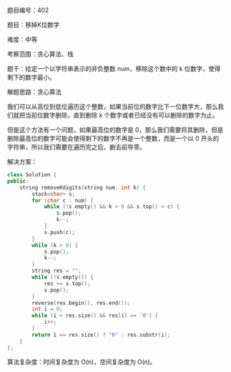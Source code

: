 题目编号：402

题目：移掉K位数字

难度：中等

考察范围：贪心算法、栈

题干：给定一个以字符串表示的非负整数 num，移除这个数中的 k 位数字，使得剩下的数字最小。

解题思路：贪心算法

我们可以从高位到低位遍历这个整数，如果当前位的数字比下一位数字大，那么我们就把当前位数字删除，直到删除 k 个数字或者已经没有可以删除的数字为止。

但是这个方法有一个问题，如果最高位的数字是 0，那么我们需要将其删除，但是删除最高位的数字可能会使得剩下的数字不再是一个整数，而是一个以 0 开头的字符串，所以我们需要在遍历完之后，删去前导零。

解决方案：

```cpp
class Solution {
public:
    string removeKdigits(string num, int k) {
        stack<char> s;
        for (char c : num) {
            while (!s.empty() && k > 0 && s.top() > c) {
                s.pop();
                k--;
            }
            s.push(c);
        }
        while (k > 0) {
            s.pop();
            k--;
        }
        string res = "";
        while (!s.empty()) {
            res += s.top();
            s.pop();
        }
        reverse(res.begin(), res.end());
        int i = 0;
        while (i < res.size() && res[i] == '0') {
            i++;
        }
        return i == res.size() ? "0" : res.substr(i);
    }
};
```

算法复杂度：时间复杂度为 O(n)，空间复杂度为 O(n)。